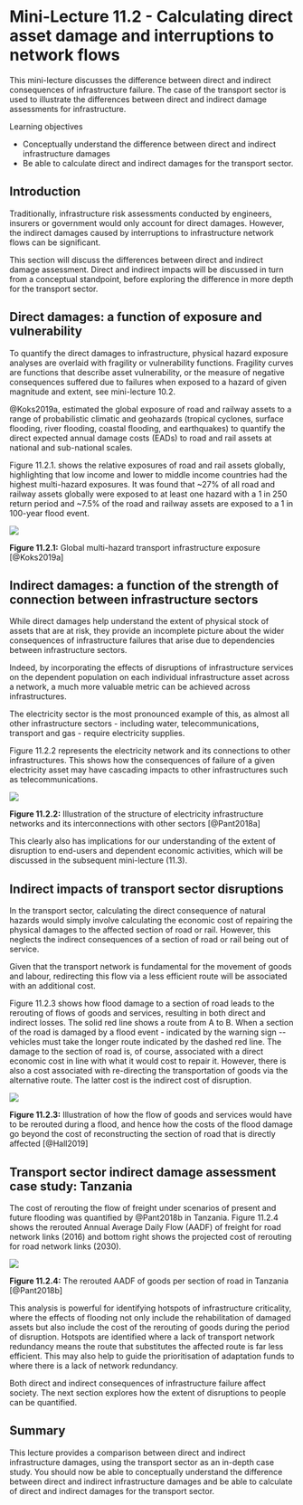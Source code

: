 # Mini-Lecture 11.2 - Calculating direct asset damage and interruptions to network flows

This mini-lecture discusses the difference between direct and indirect
consequences of infrastructure failure. The case of the transport sector
is used to illustrate the differences between direct and indirect damage
assessments for infrastructure.

Learning objectives

- Conceptually understand the difference between direct and indirect infrastructure damages
- Be able to calculate direct and indirect damages for the transport sector.

## Introduction

Traditionally, infrastructure risk assessments conducted by engineers,
insurers or government would only account for direct damages. However,
the indirect damages caused by interruptions to infrastructure network
flows can be significant.

This section will discuss the differences between direct and indirect
damage assessment. Direct and indirect impacts will be discussed in turn
from a conceptual standpoint, before exploring the difference in more
depth for the transport sector.

## Direct damages: a function of exposure and vulnerability

To quantify the direct damages to infrastructure, physical hazard
exposure analyses are overlaid with fragility or vulnerability
functions. Fragility curves are functions that describe asset
vulnerability, or the measure of negative consequences suffered due to
failures when exposed to a hazard of given magnitude and extent, see
mini-lecture 10.2.

@Koks2019a, estimated the global exposure of road and railway assets to
a range of probabilistic climatic and geohazards (tropical cyclones,
surface flooding, river flooding, coastal flooding, and earthquakes) to
quantify the direct expected annual damage costs (EADs) to road and rail
assets at national and sub-national scales.

Figure 11.2.1. shows the relative exposures of road and rail assets
globally, highlighting that low income and lower to middle income
countries had the highest multi-hazard exposures. It was found that
\~27% of all road and railway assets globally were exposed to at least
one hazard with a 1 in 250 return period and \~7.5% of the road and
railway assets are exposed to a 1 in 100-year flood event.

![](assets/Figure_11.2.1.png)

**Figure 11.2.1:** Global multi-hazard transport infrastructure exposure
[@Koks2019a]

## Indirect damages: a function of the strength of connection between infrastructure sectors

While direct damages help understand the extent of physical stock of
assets that are at risk, they provide an incomplete picture about the
wider consequences of infrastructure failures that arise due to
dependencies between infrastructure sectors.

Indeed, by incorporating the effects of disruptions of infrastructure
services on the dependent population on each individual infrastructure
asset across a network, a much more valuable metric can be achieved
across infrastructures.

The electricity sector is the most pronounced example of this, as almost
all other infrastructure sectors - including water, telecommunications,
transport and gas - require electricity supplies.

Figure 11.2.2 represents the electricity network and its connections to
other infrastructures. This shows how the consequences of failure of a
given electricity asset may have cascading impacts to other
infrastructures such as telecommunications.

![](assets/Figure_11.2.2.png)

**Figure 11.2.2:** Illustration of the structure of electricity
infrastructure networks and its interconnections with other sectors
[@Pant2018a]

This clearly also has implications for our understanding of the extent
of disruption to end-users and dependent economic activities, which will
be discussed in the subsequent mini-lecture (11.3).

## Indirect impacts of transport sector disruptions

In the transport sector, calculating the direct consequence of natural
hazards would simply involve calculating the economic cost of repairing
the physical damages to the affected section of road or rail. However,
this neglects the indirect consequences of a section of road or rail
being out of service.

Given that the transport network is fundamental for the movement of
goods and labour, redirecting this flow via a less efficient route will
be associated with an additional cost.

Figure 11.2.3 shows how flood damage to a section of road leads to the
rerouting of flows of goods and services, resulting in both direct and
indirect losses. The solid red line shows a route from A to B. When a
section of the road is damaged by a flood event - indicated by the
warning sign -- vehicles must take the longer route indicated by the
dashed red line. The damage to the section of road is, of course,
associated with a direct economic cost in line with what it would cost
to repair it. However, there is also a cost associated with re-directing
the transportation of goods via the alternative route. The latter cost
is the indirect cost of disruption.

![](assets/Figure_11.2.3.png)

**Figure 11.2.3:** Illustration of how the flow of goods and services
would have to be rerouted during a flood, and hence how the costs of the
flood damage go beyond the cost of reconstructing the section of road
that is directly affected [@Hall2019]

## Transport sector indirect damage assessment case study: Tanzania

The cost of rerouting the flow of freight under scenarios of present and
future flooding was quantified by @Pant2018b in Tanzania. Figure 11.2.4
shows the rerouted Annual Average Daily Flow (AADF) of freight for road
network links (2016) and bottom right shows the projected cost of
rerouting for road network links (2030).

![](assets/Figure_11.2.4.png)

**Figure 11.2.4:** The rerouted AADF of goods per section of road in
Tanzania [@Pant2018b]

This analysis is powerful for identifying hotspots of infrastructure
criticality, where the effects of flooding not only include the
rehabilitation of damaged assets but also include the cost of the
rerouting of goods during the period of disruption. Hotspots are
identified where a lack of transport network redundancy means the route
that substitutes the affected route is far less efficient. This may also
help to guide the prioritisation of adaptation funds to where there is a
lack of network redundancy.

Both direct and indirect consequences of infrastructure failure affect
society. The next section explores how the extent of disruptions to
people can be quantified.

## Summary

This lecture provides a comparison between direct and indirect
infrastructure damages, using the transport sector as an in-depth case
study. You should now be able to conceptually understand the difference
between direct and indirect infrastructure damages and be able to
calculate of direct and indirect damages for the transport sector.
